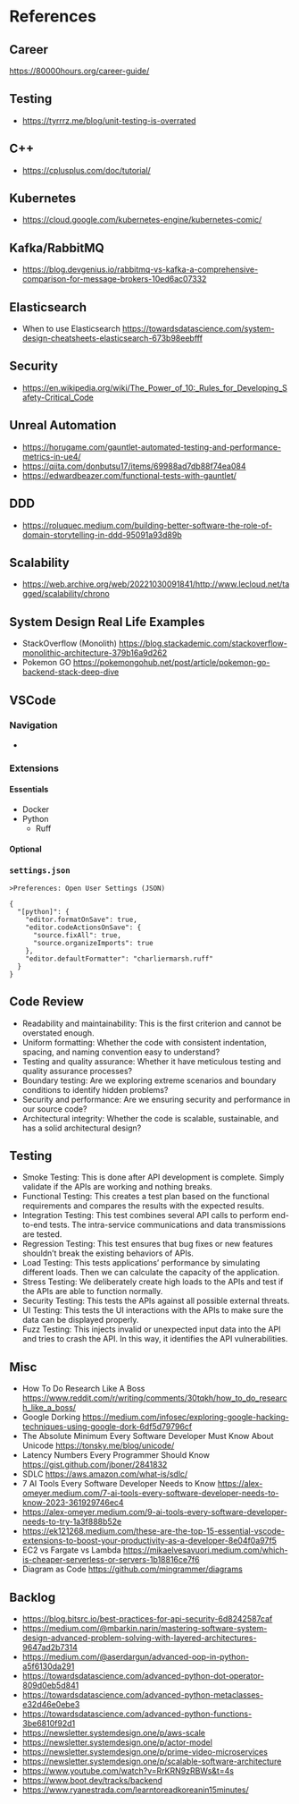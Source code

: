 # References

## Career

https://80000hours.org/career-guide/

## Testing

- https://tyrrrz.me/blog/unit-testing-is-overrated

## C++

- https://cplusplus.com/doc/tutorial/

## Kubernetes

- https://cloud.google.com/kubernetes-engine/kubernetes-comic/

## Kafka/RabbitMQ

- https://blog.devgenius.io/rabbitmq-vs-kafka-a-comprehensive-comparison-for-message-brokers-10ed6ac07332

## Elasticsearch

- When to use Elasticsearch https://towardsdatascience.com/system-design-cheatsheets-elasticsearch-673b98eebfff

## Security

- https://en.wikipedia.org/wiki/The_Power_of_10:_Rules_for_Developing_Safety-Critical_Code

## Unreal Automation

- https://horugame.com/gauntlet-automated-testing-and-performance-metrics-in-ue4/
- https://qiita.com/donbutsu17/items/69988ad7db88f74ea084
- https://edwardbeazer.com/functional-tests-with-gauntlet/

## DDD

- https://roluquec.medium.com/building-better-software-the-role-of-domain-storytelling-in-ddd-95091a93d89b

## Scalability

- https://web.archive.org/web/20221030091841/http://www.lecloud.net/tagged/scalability/chrono

## System Design Real Life Examples

- StackOverflow (Monolith) https://blog.stackademic.com/stackoverflow-monolithic-architecture-379b16a9d262
- Pokemon GO https://pokemongohub.net/post/article/pokemon-go-backend-stack-deep-dive

## VSCode

### Navigation

-

### Extensions

#### Essentials

- Docker
- Python
  - Ruff

#### Optional

### `settings.json`

`>Preferences: Open User Settings (JSON)`

```
{
  "[python]": {
    "editor.formatOnSave": true,
    "editor.codeActionsOnSave": {
      "source.fixAll": true,
      "source.organizeImports": true
    },
    "editor.defaultFormatter": "charliermarsh.ruff"
  }
}
```

## Code Review

- Readability and maintainability: This is the first criterion and cannot be overstated enough.
- Uniform formatting: Whether the code with consistent indentation, spacing, and naming convention easy to understand?
- Testing and quality assurance: Whether it have meticulous testing and quality assurance processes?
- Boundary testing: Are we exploring extreme scenarios and boundary conditions to identify hidden problems?
- Security and performance: Are we ensuring security and performance in our source code?
- Architectural integrity: Whether the code is scalable, sustainable, and has a solid architectural design?

## Testing

- Smoke Testing: This is done after API development is complete. Simply validate if the APIs are working and nothing breaks.
- Functional Testing: This creates a test plan based on the functional requirements and compares the results with the expected results.
- Integration Testing: This test combines several API calls to perform end-to-end tests. The intra-service communications and data transmissions are tested.
- Regression Testing: This test ensures that bug fixes or new features shouldn’t break the existing behaviors of APIs.
- Load Testing: This tests applications’ performance by simulating different loads. Then we can calculate the capacity of the application.
- Stress Testing: We deliberately create high loads to the APIs and test if the APIs are able to function normally.
- Security Testing: This tests the APIs against all possible external threats.
- UI Testing: This tests the UI interactions with the APIs to make sure the data can be displayed properly.
- Fuzz Testing: This injects invalid or unexpected input data into the API and tries to crash the API. In this way, it identifies the API vulnerabilities.

## Misc

- How To Do Research Like A Boss https://www.reddit.com/r/writing/comments/30tqkh/how_to_do_research_like_a_boss/
- Google Dorking https://medium.com/infosec/exploring-google-hacking-techniques-using-google-dork-6df5d79796cf
- The Absolute Minimum Every Software Developer Must Know About Unicode https://tonsky.me/blog/unicode/
- Latency Numbers Every Programmer Should Know https://gist.github.com/jboner/2841832
- SDLC https://aws.amazon.com/what-is/sdlc/
- 7 AI Tools Every Software Developer Needs to Know https://alex-omeyer.medium.com/7-ai-tools-every-software-developer-needs-to-know-2023-361929746ec4
- https://alex-omeyer.medium.com/9-ai-tools-every-software-developer-needs-to-try-1a3f888b52e
- https://ek121268.medium.com/these-are-the-top-15-essential-vscode-extensions-to-boost-your-productivity-as-a-developer-8e04f0a97f5
- EC2 vs Fargate vs Lambda https://mikaelvesavuori.medium.com/which-is-cheaper-serverless-or-servers-1b18816ce7f6
- Diagram as Code https://github.com/mingrammer/diagrams

## Backlog

- https://blog.bitsrc.io/best-practices-for-api-security-6d8242587caf
- https://medium.com/@mbarkin.narin/mastering-software-system-design-advanced-problem-solving-with-layered-architectures-9647ad2b7314
- https://medium.com/@aserdargun/advanced-oop-in-python-a5f6130da291
- https://towardsdatascience.com/advanced-python-dot-operator-809d0eb5d841
- https://towardsdatascience.com/advanced-python-metaclasses-e32d46e0ebe3
- https://towardsdatascience.com/advanced-python-functions-3be6810f92d1
- https://newsletter.systemdesign.one/p/aws-scale
- https://newsletter.systemdesign.one/p/actor-model
- https://newsletter.systemdesign.one/p/prime-video-microservices
- https://newsletter.systemdesign.one/p/scalable-software-architecture
- https://www.youtube.com/watch?v=RrKRN9zRBWs&t=4s
- https://www.boot.dev/tracks/backend
- https://www.ryanestrada.com/learntoreadkoreanin15minutes/
